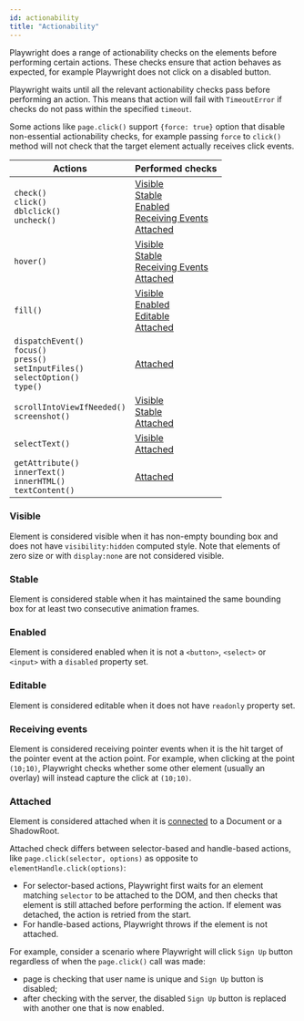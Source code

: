 ```yaml
---
id: actionability
title: "Actionability"
---
```



Playwright does a range of actionability checks on the elements before performing certain actions. These checks ensure that action behaves as expected, for example Playwright does not click on a disabled button.

Playwright waits until all the relevant actionability checks pass before performing an action. This means that action will fail with `TimeoutError` if checks do not pass within the specified `timeout`.

Some actions like `page.click()` support `{force: true}` option that disable non-essential actionability checks, for example passing `force` to `click()` method will not check that the target element actually receives click events.

| Actions | Performed checks |
| ------ | ------- |
| `check()`<br/>`click()`<br/>`dblclick()`<br/>`uncheck()` | [Visible]<br/>[Stable]<br/>[Enabled]<br/>[Receiving Events]<br/>[Attached] |
| `hover()` | [Visible]<br/>[Stable]<br/>[Receiving Events]<br/>[Attached] |
| `fill()` | [Visible]<br/>[Enabled]<br/>[Editable]<br/>[Attached] |
| `dispatchEvent()`<br/>`focus()`<br/>`press()`<br/>`setInputFiles()`<br/>`selectOption()`<br/>`type()` | [Attached] |
| `scrollIntoViewIfNeeded()`<br/>`screenshot()` | [Visible]<br/>[Stable]<br/>[Attached] |
| `selectText()` | [Visible]<br/>[Attached] |
| `getAttribute()`<br/>`innerText()`<br/>`innerHTML()`<br/>`textContent()` | [Attached] |

### Visible

Element is considered visible when it has non-empty bounding box and does not have `visibility:hidden` computed style. Note that elements of zero size or with `display:none` are not considered visible.

### Stable

Element is considered stable when it has maintained the same bounding box for at least two consecutive animation frames.

### Enabled

Element is considered enabled when it is not a `<button>`, `<select>` or `<input>` with a `disabled` property set.

### Editable

Element is considered editable when it does not have `readonly` property set.

### Receiving events

Element is considered receiving pointer events when it is the hit target of the pointer event at the action point. For example, when clicking at the point `(10;10)`, Playwright checks whether some other element (usually an overlay) will instead capture the click at `(10;10)`.

### Attached

Element is considered attached when it is [connected](https://developer.mozilla.org/en-US/docs/Web/API/Node/isConnected) to a Document or a ShadowRoot.

Attached check differs between selector-based and handle-based actions, like `page.click(selector, options)` as opposite to `elementHandle.click(options)`:
- For selector-based actions, Playwright first waits for an element matching `selector` to be attached to the DOM, and then checks that element is still attached before performing the action. If element was detached, the action is retried from the start.
- For handle-based actions, Playwright throws if the element is not attached.

For example, consider a scenario where Playwright will click `Sign Up` button regardless of when the `page.click()` call was made:
- page is checking that user name is unique and `Sign Up` button is disabled;
- after checking with the server, the disabled `Sign Up` button is replaced with another one that is now enabled.

[Visible]: #visible "Visible"
[Stable]: #stable "Stable"
[Enabled]: #enabled "Enabled"
[Editable]: #editable "Editable"
[Receiving Events]: #receiving-events "Receiving Events"
[Attached]: #attached "Attached"
